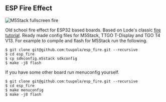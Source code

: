 ## ESP Fire Effect

![M5Stack fullscreen fire](https://appelsiini.net/img/2020/esp-fire.jpg)

Old school fire effect for ESP32 based boards. Based on Lode's classic [fire tutorial](http://lodev.org/cgtutor/fire.html). Ready made config files for M5Stack, TTGO T-Display and TGO T4 V13. For example to compile and flash for M5Stack run the following.

```
$ git clone git@github.com:tuupola/esp_fire.git --recursive
$ cd esp_fire
$ cp sdkconfig.m5stack sdkconfig
$ make -j8 flash
```

If you have some other board run menuconfig yourself.

```
$ git clone git@github.com:tuupola/esp_fire.git --recursive
$ cd esp_fire
$ make menuconfig
$ make -j8 flash
```

